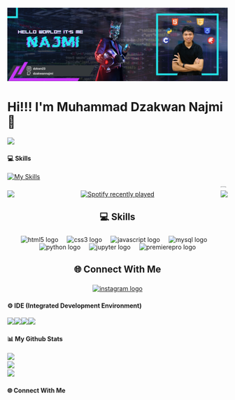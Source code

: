 ![Najmi](img/profile1.jpg)

# Hi!!! I'm Muhammad Dzakwan Najmi 👋
![](https://github-profile-trophy.vercel.app/?username=dzakwannajmi&theme=radical&no-frame=false&no-bg=true&margin-w=4)

#### 💻 Skills
[![My Skills](https://skillicons.dev/icons?i=js,html,css,cpp,mysql,py,&perline=4)](https://skillicons.dev)

<img align="right" height="2" src="https://i.imgflip.com/65efzo.gif"  />

###

<img align="left" height="255" src="http://i.pinimg.com/736x/11/12/1d/11121d8865ee038d7ca6704b75de7f5d.jpg"  />

###

<img align="right" height="255" src="https://i.pinimg.com/originals/8d/ea/95/8dea954b01bdda6d9f6c396f86b59835.gif"  />

###

<div align="center">
  <a href="https://open.spotify.com/user/2/3">
    <img src="![Alt text](https://spotify-recently-played-readme.vercel.app/api?user=ern9k5w0y9wptspn10oviyglh)" alt="Spotify recently played"  />
  </a>
</div>

###

<h2 align="center">💻 Skills</h2>

###

<div align="center">
  <img src="https://cdn.jsdelivr.net/gh/devicons/devicon/icons/html5/html5-original.svg" height="40" alt="html5 logo"  />
  <img width="12" />
  <img src="https://cdn.jsdelivr.net/gh/devicons/devicon/icons/css3/css3-original.svg" height="40" alt="css3 logo"  />
  <img width="12" />
  <img src="https://cdn.jsdelivr.net/gh/devicons/devicon/icons/javascript/javascript-original.svg" height="40" alt="javascript logo"  />
  <img width="12" />
  <img src="https://cdn.jsdelivr.net/gh/devicons/devicon/icons/mysql/mysql-original.svg" height="40" alt="mysql logo"  />
  <img width="12" />
  <img src="https://cdn.jsdelivr.net/gh/devicons/devicon/icons/python/python-original.svg" height="40" alt="python logo"  />
  <img width="12" />
  <img src="https://cdn.jsdelivr.net/gh/devicons/devicon/icons/jupyter/jupyter-original.svg" height="40" alt="jupyter logo"  />
  <img width="12" />
  <img src="https://cdn.jsdelivr.net/gh/devicons/devicon/icons/premierepro/premierepro-plain.svg" height="40" alt="premierepro logo"  />
</div>

###

<h2 align="center">🌐 Connect With Me</h2>

###

<div align="center">
  <a href="https://instagram.com/dzkwn23" target="_blank">
    <img src="https://raw.githubusercontent.com/maurodesouza/profile-readme-generator/master/src/assets/icons/social/instagram/default.svg" width="52" height="40" alt="instagram logo"  />
  </a>
</div>

###

#### ⚙️ IDE (Integrated Development Environment)
<img src="https://img.shields.io/badge/Delphi_RAD_Studio-B22222?style=for-the-badge&logo=delphi&logoColor=white" /><img src="https://img.shields.io/badge/VSCode-0078D4?style=for-the-badge&logo=visual%20studio%20code&logoColor=white" /><img src="https://img.shields.io/badge/Colab-F9AB00?style=for-the-badge&logo=googlecolab&color=525252" /><img src="https://img.shields.io/badge/Laragon-0E83CD?style=for-the-badge&logo=Laragon&logoColor=white" />

#### 📊 My Github Stats
![](https://github-readme-stats.vercel.app/api?username=dzakwannajmi&theme=jolly&hide_border=false&include_all_commits=false&count_private=false)<br/>![](https://nirzak-streak-stats.vercel.app/?user=dzakwannajmi&theme=jolly&hide_border=false)<br/>
![](https://github-readme-stats.vercel.app/api/top-langs/?username=dzakwannajmi&theme=jolly&hide_border=false&include_all_commits=false&count_private=false&layout=compact)

#### 🌐 Connect With Me
